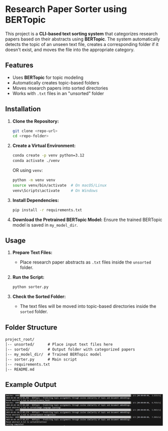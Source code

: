 # Research Paper Sorter using BERTopic

This project is a **CLI-based text sorting system** that categorizes research papers based on their abstracts using **BERTopic**. The system automatically detects the topic of an unseen text file, creates a corresponding folder if it doesn't exist, and moves the file into the appropriate category.

## Features
- Uses **BERTopic** for topic modeling
- Automatically creates topic-based folders
- Moves research papers into sorted directories
- Works with `.txt` files in an "unsorted" folder

## Installation

1. **Clone the Repository:**
   ```bash
   git clone <repo-url>
   cd <repo-folder>
   ```

2. **Create a Virtual Environment:**
   ```bash
   conda create -p venv python=3.12
   conda activate ./venv
   ```
   OR using `venv`:
   ```bash
   python -m venv venv
   source venv/bin/activate  # On macOS/Linux
   venv\Scripts\activate     # On Windows
   ```

3. **Install Dependencies:**
   ```bash
   pip install -r requirements.txt
   ```

4. **Download the Pretrained BERTopic Model:**
   Ensure the trained BERTopic model is saved in `my_model_dir`.

## Usage

1. **Prepare Text Files:**
   - Place research paper abstracts as `.txt` files inside the `unsorted` folder.

2. **Run the Script:**
   ```bash
   python sorter.py
   ```

3. **Check the Sorted Folder:**
   - The text files will be moved into topic-based directories inside the `sorted` folder.

## Folder Structure
```
project_root/
│-- unsorted/      # Place input text files here
│-- sorted/        # Output folder with categorized papers
│-- my_model_dir/  # Trained BERTopic model
│-- sorter.py      # Main script
│-- requirements.txt
│-- README.md
```

## Example Output
![Output Screenshot](assets/output.PNG)


